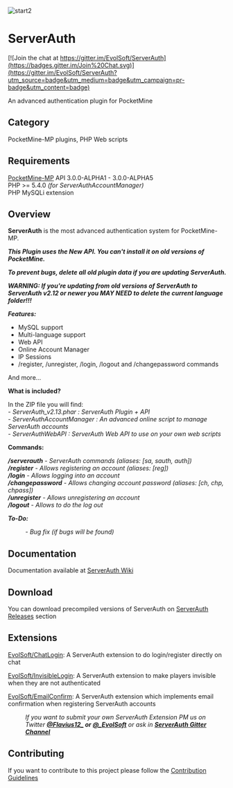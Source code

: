 ![start2](https://cloud.githubusercontent.com/assets/10303538/6315586/9463fa5c-ba06-11e4-8f30-ce7d8219c27d.png)
# ServerAuth

[![Join the chat at https://gitter.im/EvolSoft/ServerAuth](https://badges.gitter.im/Join%20Chat.svg)](https://gitter.im/EvolSoft/ServerAuth?utm_source=badge&utm_medium=badge&utm_campaign=pr-badge&utm_content=badge)

An advanced authentication plugin for PocketMine

## Category

PocketMine-MP plugins, PHP Web scripts

## Requirements

[PocketMine-MP](https://github.com/pmmp/PocketMine-MP) API 3.0.0-ALPHA1 - 3.0.0-ALPHA5<br>
PHP >= 5.4.0 *(for ServerAuthAccountManager)*<br>
PHP MySQLi extension<br>

## Overview

**ServerAuth** is the most advanced authentication system for PocketMine-MP.

***This Plugin uses the New API. You can't install it on old versions of PocketMine.***

***To prevent bugs, delete all old plugin data if you are updating ServerAuth.***

***WARNING: If you're updating from old versions of ServerAuth to ServerAuth v2.12 or newer you MAY NEED to delete the current language folder!!!***

***Features:***

- MySQL support
- Multi-language support
- Web API
- Online Account Manager
- IP Sessions
- /register, /unregister, /login, /logout and /changepassword commands

And more...

**What is included?**

In the ZIP file you will find:<br>
*- ServerAuth_v2.13.phar : ServerAuth Plugin + API*<br>
*- ServerAuthAccountManager : An advanced online script to manage ServerAuth accounts*<br>
*- ServerAuthWebAPI : ServerAuth Web API to use on your own web scripts*<br>

**Commands:**

***/serverauth*** *- ServerAuth commands (aliases: [sa, sauth, auth])*<br>
***/register*** *- Allows registering an account (aliases: [reg])*<br>
***/login*** *- Allows logging into an account*<br>
***/changepassword*** *- Allows changing account password (aliases: [ch, chp, chpass])*<br>
***/unregister*** *- Allows unregistering an account*<br>
***/logout*** *- Allows to do the log out*

***To-Do:***

<dd><i>- Bug fix (if bugs will be found)</i></dd>

## Documentation

Documentation available at [ServerAuth Wiki](https://github.com/EvolSoft/ServerAuth/wiki)

## Download

You can download precompiled versions of ServerAuth on [ServerAuth Releases](https://github.com/EvolSoft/ServerAuth/releases) section

## Extensions

[EvolSoft/ChatLogin](https://github.com/EvolSoft/ChatLogin): A ServerAuth extension to do login/register directly on chat

[EvolSoft/InvisibleLogin](https://github.com/EvolSoft/InvisibleLogin): A ServerAuth extension to make players invisible when they are not authenticated

[EvolSoft/EmailConfirm](https://github.com/EvolSoft/EmailConfirm): A ServerAuth extension which implements email confirmation when registering ServerAuth accounts

<dd><i>If you want to submit your own ServerAuth Extension PM us on Twitter <b><a href="https://twitter.com/Flavius12_">@Flavius12_</a> or <a href="https://twitter.com/_EvolSoft">@_EvolSoft</a></b> or ask in <b><a href="https://gitter.im/EvolSoft/ServerAuth">ServerAuth Gitter Channel</a></b></i></dd>

## Contributing

If you want to contribute to this project please follow the [Contribution Guidelines](https://github.com/EvolSoft/ServerAuth/blob/master/CONTRIBUTING.md)
